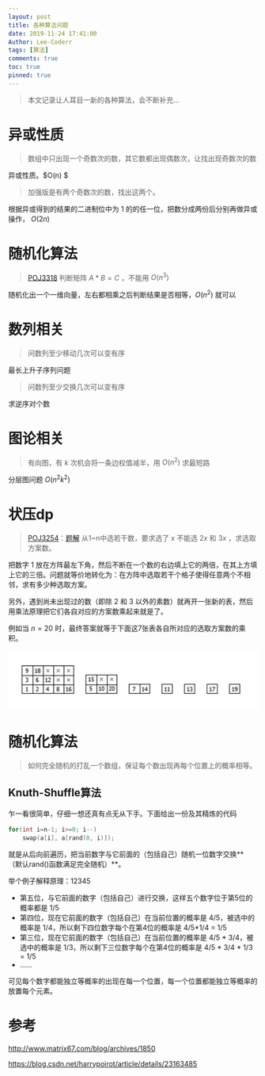 ```yaml
---
layout: post
title: 各种算法问题
date: 2019-11-24 17:41:00
Author: Lee-Coderr
tags: [算法]
comments: true
toc: true
pinned: true
---
```


>本文记录让人耳目一新的各种算法，会不断补充...

# 异或性质

> 数组中只出现一个奇数次的数，其它数都出现偶数次，让找出现奇数次的数

异或性质。$O(n) $

> 加强版是有两个奇数次的数，找出这两个。

根据异或得到的结果的二进制位中为 $1$ 的的任一位，把数分成两份后分别再做异或操作， $O(2n)$ 

# 随机化算法

> [POJ3318](http://poj.org/problem?id=3318) 判断矩阵 $A*B=C$ ，不能用 $O(n^3)$ 

随机化出一个一维向量，左右都相乘之后判断结果是否相等，$O(n^2)$ 就可以

# 数列相关

> 问数列至少移动几次可以变有序

最长上升子序列问题

> 问数列至少交换几次可以变有序

求逆序对个数

# 图论相关

> 有向图，有 $k$ 次机会将一条边权值减半，用 $O(n^2)$ 求最短路

分层图问题 $O(n^2k^2)$ 

# 状压dp

> [POJ3254](http://poj.org/problem?id=3254)：[题解](https://blog.csdn.net/harrypoirot/article/details/23163485) 从1~n中选若干数，要求选了 $x$ 不能选 $2x$ 和 $3x$ ，求选取方案数。

把数字 $1$ 放在方阵最左下角，然后不断在一个数的右边填上它的两倍，在其上方填上它的三倍。问题就等价地转化为：在方阵中选取若干个格子使得任意两个不相邻，求有多少种选取方案。

另外，遇到尚未出现过的数（即除 $2$ 和 $3$ 以外的素数）就再开一张新的表，然后用乘法原理把它们各自对应的方案数乘起来就是了。

例如当 $n=20$ 时，最终答案就等于下面这7张表各自所对应的选取方案数的乘积。

<img src="..\images\2019-11-24T17_03_43.png" alt="2019-11-24T17_03_43" style="zoom:75%;" />

# 随机化算法

> 如何完全随机的打乱一个数组，保证每个数出现再每个位置上的概率相等。

##  Knuth-Shuffle算法

乍一看很简单，仔细一想还真有点无从下手。下面给出一份及其精炼的代码

```c++
for(int i=n-1; i>=0; i--)
	swap(a[i], a[rand(0, i)]);
```

就是从后向前遍历，把当前数字与它前面的（包括自己）随机一位数字交换**（默认rand()函数满足完全随机）**。

举个例子解释原理：12345

- 第五位，与它前面的数字（包括自己）进行交换，这样五个数字位于第5位的概率都是 1/5
- 第四位，现在它前面的数字（包括自己）在当前位置的概率是 4/5，被选中的概率是 1/4，所以剩下四位数字每个在第4位的概率是 4/5*1/4 = 1/5
- 第三位，现在它前面的数字（包括自己）在当前位置的概率是 4/5 * 3/4，被选中的概率是 1/3，所以剩下三位数字每个在第4位的概率是 4/5 * 3/4 * 1/3 = 1/5
- ……

可见每个数字都能独立等概率的出现在每一个位置，每一个位置都能独立等概率的放置每个元素。

# 参考

http://www.matrix67.com/blog/archives/1850

https://blog.csdn.net/harrypoirot/article/details/23163485

